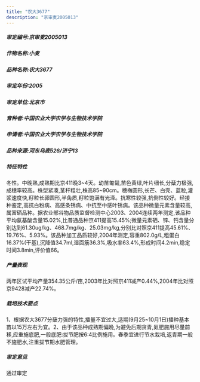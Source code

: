 ```yaml
---
title: "农大3677"
description: "京审麦2005013"
---
```

##### 审定编号:京审麦2005013

##### 作物名称:小麦

##### 品种名称:农大3677

##### 审定年份:2005

##### 审定单位:北京市

##### 育种者:中国农业大学农学与生物技术学院

##### 申请者:中国农业大学农学与生物技术学院

##### 品种来源:河东乌麦526/济宁13

##### 特征特性
冬性。中晚熟,成熟期比京411晚3~4天。幼苗匍匐,苗色黄绿,叶片细长,分蘖力极强,成穗率较高。株型紧凑,茎秆粗壮,株高85~90cm。穗椭圆形,长芒、白壳、蓝粒,灌浆速度快,籽粒长卵圆形,半角质,籽粒饱满有光泽。抗寒性较强,抗倒性较好。经接种鉴定,高抗白粉病、高感条锈病、中抗至中感叶锈病。该品种微量元素含量较高,属富硒品种。据农业部谷物品质监督检测中心2003、2004连续两年测定,该品种平均氨基酸含量15.02%,比普通品种京411提高15.45%;微量元素硒、锌、钙含量分别达到61.30ug/kg、468.7mg/kg、25.03mg/kg,分别比对照京411提高45.61%、19.76%、5.93%。该品种加工品质较好,2004年测定,容重802.0g/L,粗蛋白16.37%(干基),沉降值34.7ml,湿面筋36.3%,吸水率63.4%,形成时间4.2min,稳定时间3.8min,评价值66。

##### 产量表现
两年区试平均产量354.35公斤/亩,2003年比对照京411减产0.44%,2004年比对照京9428减产22.74%。

##### 栽培技术要点
1、根据农大3677分蘖力强的特性,播量不宜过大,适期(9月25~10月1日)播种基本苗以15万左右为宜。2、由于该品种成熟期偏晚,为避免后期贪青,氮肥施用尽量前移,应重施底肥,一般底肥:拔节肥按6:4比例施用。春季宜进行节水栽培,返青期一般不施肥水,注重拔节期水肥管理。

##### 审定意见
通过审定

